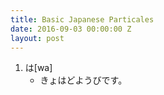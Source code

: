 ```yaml
---
title: Basic Japanese Particales
date: 2016-09-03 00:00:00 Z
layout: post
---
```


1. は[wa]
    - きょはどようびです。
